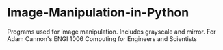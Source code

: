 # Image-Manipulation-in-Python

Programs used for image manipulation. Includes grayscale and mirror. For Adam Cannon's ENGI 1006 Computing for Engineers and Scientists
